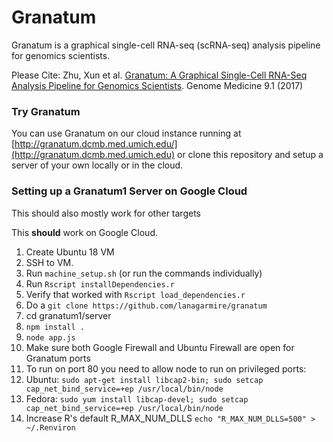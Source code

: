 # Granatum

Granatum is a graphical single-cell RNA-seq (scRNA-seq) analysis pipeline for genomics scientists.

Please Cite: Zhu, Xun et al. [Granatum: A Graphical Single-Cell RNA-Seq Analysis Pipeline for Genomics Scientists](https://genomemedicine.biomedcentral.com/articles/10.1186/s13073-017-0492-3). Genome Medicine 9.1 (2017)

### Try Granatum

You can use Granatum on our cloud instance running at [http://granatum.dcmb.med.umich.edu/](http://granatum.dcmb.med.umich.edu) or clone this repository and setup a server of your own locally or in the cloud.

### Setting up a Granatum1 Server on Google Cloud

This should also mostly work for other targets

This **should** work on Google Cloud.

1.  Create Ubuntu 18 VM
2.  SSH to VM.
3.  Run `machine_setup.sh` (or run the commands individually)
4.  Run `Rscript installDependencies.r`
5.  Verify that worked with `Rscript load_dependencies.r`
6.  Do a `git clone https://github.com/lanagarmire/granatum`
7.  cd granatum1/server
8.  `npm install .`
9.  `node app.js`
10. Make sure both Google Firewall and Ubuntu Firewall are open for Granatum ports
11. To run on port 80 you need to allow node to run on privileged ports:
12. Ubuntu: `sudo apt-get install libcap2-bin; sudo setcap cap_net_bind_service=+ep /usr/local/bin/node`
13. Fedora: `sudo yum install libcap-devel; sudo setcap cap_net_bind_service=+ep /usr/local/bin/node`
14. Increase R's default R_MAX_NUM_DLLS `echo "R_MAX_NUM_DLLS=500" > ~/.Renviron`
